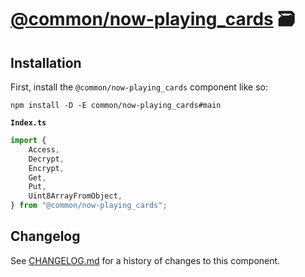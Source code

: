 # [@common/now-playing_cards] 🗃️

## Installation

First, install the `@common/now-playing_cards` component like so:

```
npm install -D -E common/now-playing_cards#main
```

**`Index.ts`**

```ts
import {
	Access,
	Decrypt,
	Encrypt,
	Get,
	Put,
	Uint8ArrayFromObject,
} from "@common/now-playing_cards";
```

[@common/now-playing_cards]: https://npmjs.org/@common/now-playing_cards

## Changelog

See [CHANGELOG.md](CHANGELOG.md) for a history of changes to this component.
